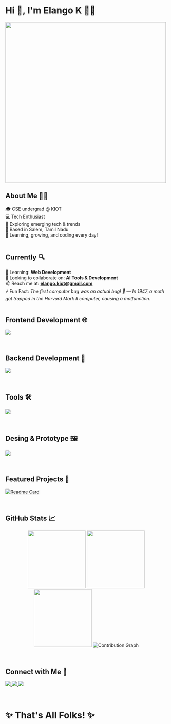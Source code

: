 # Hi 👋, I'm Elango K 👨‍💻

<img src="https://user-images.githubusercontent.com/74038190/212750147-854a394f-fee9-4080-9770-78a4b7ece53f.gif" width="500">

## About Me 🙋‍♂️

🎓 CSE undergrad @ KIOT <br>
💻 Tech Enthusiast  
🚀 Exploring emerging tech & trends  
🌴 Based in Salem, Tamil Nadu  
🔁 Learning, growing, and coding every day!  
<br>

## Currently 🔍

🌱 Learning: **Web Development**  
👯 Looking to collaborate on: **AI Tools & Development**  
📫 Reach me at: **elango.kiot@gmail.com**  
⚡ Fun Fact: *The first computer bug was an actual bug! 🐛 — In 1947, a moth got trapped in the Harvard Mark II computer, causing a malfunction.*  
<br>

## Frontend Development 🌐

<p align="left">
<!-- Programming Languages -->
<img src="https://skillicons.dev/icons?i=html,css,js,react" /><br>
</p>
<br>

## Backend Development 🧠
<p align="left">
<!-- Programming Languages -->
<img src="https://skillicons.dev/icons?i=py,java" /><br>
</p>
<br>

## Tools 🛠  
<p align="left">
<!-- Tools -->
<img src="https://skillicons.dev/icons?i=vscode,git,github" /><br>
</p>
<br>

## Desing & Prototype 🖼️
<p align="left">
<!-- Programming Languages -->
<img src="https://skillicons.dev/icons?i=figma" /><br>
</p>
<br>

## Featured Projects 🚀

[![Readme Card](https://github-readme-stats.vercel.app/api/pin/?username=Logic-Loom-00&repo=Article_Recommendation&theme=highcontrast)](https://github.com/Logic-Loom-00/Article_Recommendation)

<!-- Add more projects like this -->
<br>

## GitHub Stats 📈  

<p align="center">
  <!-- Stats -->
  <img src="http://github-profile-summary-cards.vercel.app/api/cards/stats?username=Elango-Kannan-00&theme=highcontrast" height="180em" />
  
  <!-- Top Languages -->
  <img src="http://github-profile-summary-cards.vercel.app/api/cards/repos-per-language?username=Elango-Kannan-00&theme=highcontrast" height="180em" />
  
 <img src="https://streak-stats.demolab.com?user=Elango-Kannan-00&theme=highcontrast&ring=yellow&fire=yellow&currStreakNum=yellow&sideNums=yellow&currStreakLabel=white&hide_border=true" height="180em" />

 <img src="https://github-readme-activity-graph.vercel.app/graph?username=Elango-Kannan-00&theme=high-contrast&line=FFD700&point=FFD700" alt="Contribution Graph" />


</p>
<br>

## Connect with Me 🤝  

<p align="left">
  <a href="https://www.linkedin.com/in/elango-kannan-bbaa3928b" target="blank">
    <img src="https://skillicons.dev/icons?i=linkedin" />
  </a> 
  <a href="mailto:elango.kiot@gmail.com">
    <img src="https://skillicons.dev/icons?i=gmail" />
  </a> 
  <a href="https://x.com/Elango_Kannan_0">
    <img src="https://skillicons.dev/icons?i=twitter" />
  </a>
</p>
<br>

# ✨ That's All Folks! ✨

